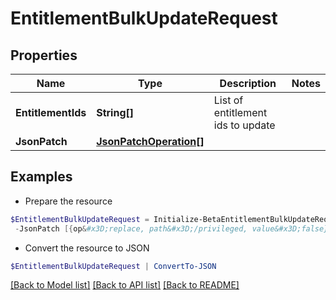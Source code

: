 # EntitlementBulkUpdateRequest
## Properties

Name | Type | Description | Notes
------------ | ------------- | ------------- | -------------
**EntitlementIds** | **String[]** | List of entitlement ids to update | 
**JsonPatch** | [**JsonPatchOperation[]**](JsonPatchOperation.md) |  | 

## Examples

- Prepare the resource
```powershell
$EntitlementBulkUpdateRequest = Initialize-BetaEntitlementBulkUpdateRequest  -EntitlementIds [2c91808a7624751a01762f19d665220d, 2c91808a7624751a01762f19d67c220e, 2c91808a7624751a01762f19d692220f] `
 -JsonPatch [{op&#x3D;replace, path&#x3D;/privileged, value&#x3D;false}, {op&#x3D;replace, path&#x3D;/requestable, value&#x3D;false}]
```

- Convert the resource to JSON
```powershell
$EntitlementBulkUpdateRequest | ConvertTo-JSON
```

[[Back to Model list]](../README.md#documentation-for-models) [[Back to API list]](../README.md#documentation-for-api-endpoints) [[Back to README]](../README.md)

